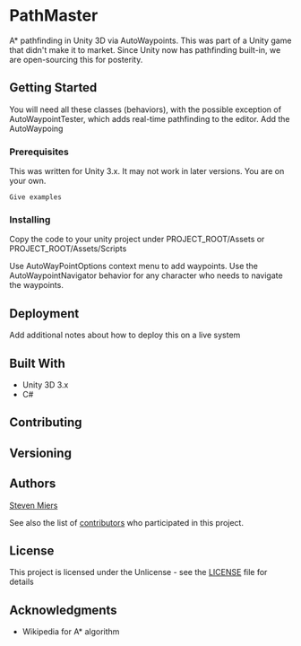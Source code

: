 # PathMaster

A* pathfinding in Unity 3D via AutoWaypoints.  This was part of a Unity game that didn't make it to market.  Since Unity now has pathfinding built-in, we are open-sourcing this for posterity.

## Getting Started

You will need all these classes (behaviors), with the possible exception of AutoWaypointTester, which adds real-time pathfinding to the editor.  Add the AutoWaypoing

### Prerequisites

This was written for Unity 3.x.  It may not work in later versions.  You are on your own.

```
Give examples
```

### Installing

Copy the code to your unity project under PROJECT_ROOT/Assets or PROJECT_ROOT/Assets/Scripts


Use AutoWayPointOptions context menu to add waypoints.  Use the AutoWaypointNavigator behavior for any character who needs to navigate the waypoints.

## Deployment

Add additional notes about how to deploy this on a live system

## Built With

* Unity 3D 3.x
* C#

## Contributing



## Versioning


## Authors

[Steven Miers](https://github.com/git-steven)

See also the list of [contributors](https://github.com/tangledpath/pathfinder/contributors) who participated in this project.

## License

This project is licensed under the Unlicense - see the [LICENSE](LICENSE) file for details

## Acknowledgments
* Wikipedia for A* algorithm
